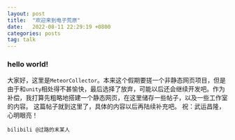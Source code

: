 ```yaml
---
layout: post
title:  "欢迎来到电子荒原"
date:   2022-08-11 22:29:19 +0800
categories: posts
tag: talk
---
```

### hello world!
大家好，这里是`MeteorCollector`。本来这个假期要搓一个非静态网页项目，但是由于和`unity`相处得不甚愉快，最后选择了放弃，可能以后还会继续开发吧。作为补偿，我打算先粗略地搭建一个静态网页，在这里储存一些帖子，以及一些工作室的内容。
这篇帖子就到这里了，具体的内容以后再陆续补充吧。
祝：武运昌隆，心明眼亮！

`bilibili @过路的末某人`